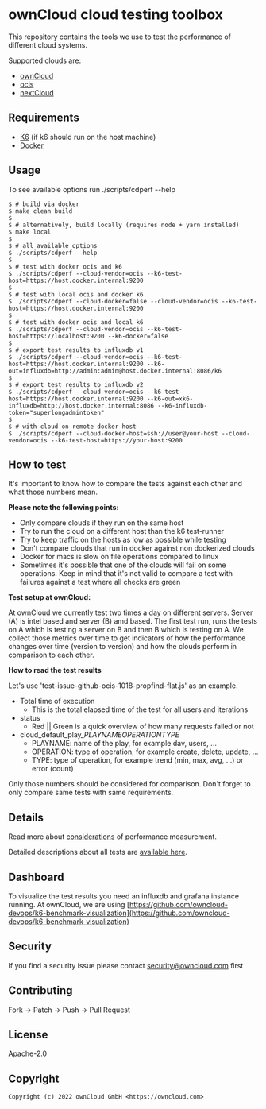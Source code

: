 # ownCloud cloud testing toolbox
This repository contains the tools we use to test the performance of different cloud systems.

Supported clouds are:
* [ownCloud](https://github.com/owncloud/core)
* [ocis](https://github.com/owncloud/ocis)
* [nextCloud](https://github.com/nextcloud/server/)

## Requirements
*  [K6](https://k6.io/) (if k6 should run on the host machine)
*  [Docker](https://docs.docker.com/)

## Usage
To see available options run ./scripts/cdperf --help

```shell
$ # build via docker
$ make clean build
$
$ # alternatively, build locally (requires node + yarn installed)
$ make local
$
$ # all available options
$ ./scripts/cdperf --help
$
$ # test with docker ocis and k6
$ ./scripts/cdperf --cloud-vendor=ocis --k6-test-host=https://host.docker.internal:9200
$
$ # test with local ocis and docker k6
$ ./scripts/cdperf --cloud-docker=false --cloud-vendor=ocis --k6-test-host=https://host.docker.internal:9200
$
$ # test with docker ocis and local k6
$ ./scripts/cdperf --cloud-vendor=ocis --k6-test-host=https://localhost:9200 --k6-docker=false
$
$ # export test results to influxdb v1
$ ./scripts/cdperf --cloud-vendor=ocis --k6-test-host=https://host.docker.internal:9200 --k6-out=influxdb=http://admin:admin@host.docker.internal:8086/k6
$
$ # export test results to influxdb v2
$ ./scripts/cdperf --cloud-vendor=ocis --k6-test-host=https://host.docker.internal:9200 --k6-out=xk6-influxdb=http://host.docker.internal:8086 --k6-influxdb-token="superlongadmintoken"
$
$ # with cloud on remote docker host
$ ./scripts/cdperf --cloud-docker-host=ssh://user@your-host --cloud-vendor=ocis --k6-test-host=https://your-host:9200
```

## How to test
It's important to know how to compare the tests against each other and what those numbers mean.

**Please note the following points:**
* Only compare clouds if they run on the same host
* Try to run the cloud on a different host than the k6 test-runner
* Try to keep traffic on the hosts as low as possible while testing
* Don't compare clouds that run in docker against non dockerized clouds
* Docker for macs is slow on file operations compared to linux
* Sometimes it's possible that one of the clouds will fail on some operations. Keep in mind that it's not valid to compare a test with failures against a test where all checks are green

**Test setup at ownCloud:**

At ownCloud we currently test two times a day on different servers. Server (A) is intel based and server (B) amd based.
The first test run, runs the tests on A which is testing a server on B and then B which is testing on A.
We collect those metrics over time to get indicators of how the performance changes over time (version to version) and how the clouds perform in comparison to each other.

**How to read the test results**

Let's use 'test-issue-github-ocis-1018-propfind-flat.js' as an example.
* Total time of execution
    * This is the total elapsed time of the test for all users and iterations
* status
    * Red || Green is a quick overview of how many requests failed or not
* cloud_default_play_$PLAYNAME$_$OPERATION$_$TYPE$
    * PLAYNAME: name of the play, for example dav, users, ...
    * OPERATION: type of operation, for example create, delete, update, ...
    * TYPE: type of operation, for example trend (min, max, avg, ...) or error (count)

Only those numbers should be considered for comparison.
Don't forget to only compare same tests with same requirements.

## Details

Read more about [considerations](docs/considerations.md) of performance measurement.

Detailed descriptions about all tests are [available here](docs/tests.md).

## Dashboard
To visualize the test results you need an influxdb and grafana instance running.
At ownCloud, we are using [https://github.com/owncloud-devops/k6-benchmark-visualization](https://github.com/owncloud-devops/k6-benchmark-visualization)

## Security
If you find a security issue please contact [security@owncloud.com](mailto:security@owncloud.com) first

## Contributing
Fork -> Patch -> Push -> Pull Request

## License
Apache-2.0

## Copyright
```console
Copyright (c) 2022 ownCloud GmbH <https://owncloud.com>
```
